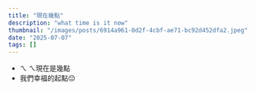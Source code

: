 ```yaml
---
title: "現在幾點"
description: "what time is it now"
thumbnail: "/images/posts/6914a961-0d2f-4cbf-ae71-bc92d452dfa2.jpeg"
date: "2025-07-07"
tags: []
---
```

- ㄟ ㄟ現在是幾點
- 我們幸福的起點😔
